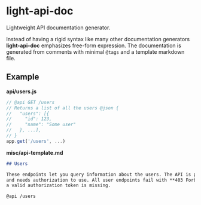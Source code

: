 # light-api-doc

Lightweight API documentation generator.

Instead of having a rigid syntax like many other documentation generators
**light-api-doc** emphasizes free-form expression. The documentation is
generated from comments with minimal `@tags` and a template markdown file.

## Example

**api/users.js**
```js
// @api GET /users
// Returns a list of all the users @json {
//   "users": [{
//     "id": 123,
//     "name": "Some user"
//   }, ...],
// }
app.get('/users', ...)
```

**misc/api-template.md**
```md
## Users

These endpoints let you query information about the users. The API is protected
and needs authorization to use. All user endpoints fail with **403 Forbidden** if 
a valid authorization token is missing.

@api /users
```

